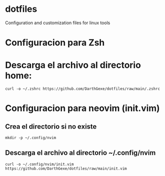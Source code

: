 # dotfiles
Configuration and customization files for linux tools

# Configuracion para Zsh
# Descarga el archivo al directorio home:
```
curl -o ~/.zshrc https://github.com/DarthGexe/dotfiles/raw/main/.zshrc
```

# Configuracion para neovim (init.vim)
## Crea el directorio si no existe
```
mkdir -p ~/.config/nvim
```
## Descarga el archivo al directorio ~/.config/nvim
```
curl -o ~/.config/nvim/init.vim https://github.com/DarthGexe/dotfiles/raw/main/init.vim
```




